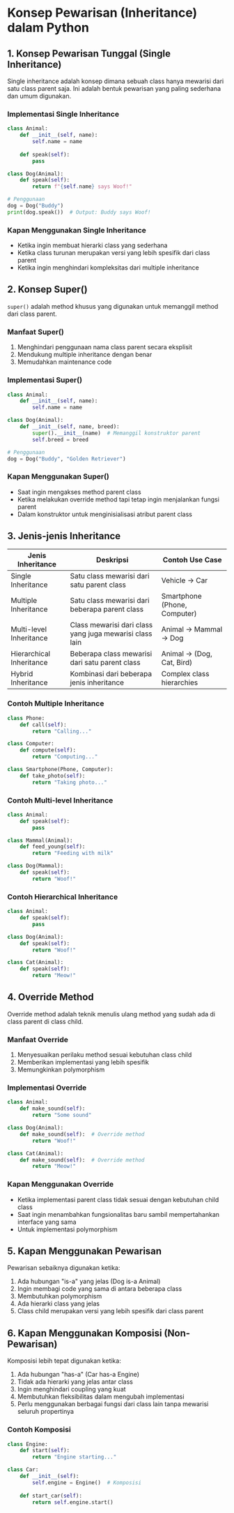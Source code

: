 # Konsep Pewarisan (Inheritance) dalam Python

## 1. Konsep Pewarisan Tunggal (Single Inheritance)

Single inheritance adalah konsep dimana sebuah class hanya mewarisi dari satu class parent saja. Ini adalah bentuk pewarisan yang paling sederhana dan umum digunakan.

### Implementasi Single Inheritance
```python
class Animal:
    def __init__(self, name):
        self.name = name
    
    def speak(self):
        pass

class Dog(Animal):
    def speak(self):
        return f"{self.name} says Woof!"

# Penggunaan
dog = Dog("Buddy")
print(dog.speak())  # Output: Buddy says Woof!
```

### Kapan Menggunakan Single Inheritance
- Ketika ingin membuat hierarki class yang sederhana
- Ketika class turunan merupakan versi yang lebih spesifik dari class parent
- Ketika ingin menghindari kompleksitas dari multiple inheritance

## 2. Konsep Super()

`super()` adalah method khusus yang digunakan untuk memanggil method dari class parent.

### Manfaat Super()
1. Menghindari penggunaan nama class parent secara eksplisit
2. Mendukung multiple inheritance dengan benar
3. Memudahkan maintenance code

### Implementasi Super()
```python
class Animal:
    def __init__(self, name):
        self.name = name

class Dog(Animal):
    def __init__(self, name, breed):
        super().__init__(name)  # Memanggil konstruktor parent
        self.breed = breed

# Penggunaan
dog = Dog("Buddy", "Golden Retriever")
```

### Kapan Menggunakan Super()
- Saat ingin mengakses method parent class
- Ketika melakukan override method tapi tetap ingin menjalankan fungsi parent
- Dalam konstruktor untuk menginisialisasi atribut parent class

## 3. Jenis-jenis Inheritance

| Jenis Inheritance | Deskripsi | Contoh Use Case | 
|-------------------|-----------|-----------------|
| Single Inheritance | Satu class mewarisi dari satu parent class | Vehicle -> Car |
| Multiple Inheritance | Satu class mewarisi dari beberapa parent class | Smartphone (Phone, Computer) |
| Multi-level Inheritance | Class mewarisi dari class yang juga mewarisi class lain | Animal -> Mammal -> Dog |
| Hierarchical Inheritance | Beberapa class mewarisi dari satu parent class | Animal -> (Dog, Cat, Bird) |
| Hybrid Inheritance | Kombinasi dari beberapa jenis inheritance | Complex class hierarchies |

### Contoh Multiple Inheritance
```python
class Phone:
    def call(self):
        return "Calling..."

class Computer:
    def compute(self):
        return "Computing..."

class Smartphone(Phone, Computer):
    def take_photo(self):
        return "Taking photo..."
```

### Contoh Multi-level Inheritance
```python
class Animal:
    def speak(self):
        pass

class Mammal(Animal):
    def feed_young(self):
        return "Feeding with milk"

class Dog(Mammal):
    def speak(self):
        return "Woof!"
```

### Contoh Hierarchical Inheritance
```python
class Animal:
    def speak(self):
        pass

class Dog(Animal):
    def speak(self):
        return "Woof!"

class Cat(Animal):
    def speak(self):
        return "Meow!"
```

## 4. Override Method

Override method adalah teknik menulis ulang method yang sudah ada di class parent di class child.

### Manfaat Override
1. Menyesuaikan perilaku method sesuai kebutuhan class child
2. Memberikan implementasi yang lebih spesifik
3. Memungkinkan polymorphism

### Implementasi Override
```python
class Animal:
    def make_sound(self):
        return "Some sound"

class Dog(Animal):
    def make_sound(self):  # Override method
        return "Woof!"

class Cat(Animal):
    def make_sound(self):  # Override method
        return "Meow!"
```

### Kapan Menggunakan Override
- Ketika implementasi parent class tidak sesuai dengan kebutuhan child class
- Saat ingin menambahkan fungsionalitas baru sambil mempertahankan interface yang sama
- Untuk implementasi polymorphism

## 5. Kapan Menggunakan Pewarisan

Pewarisan sebaiknya digunakan ketika:
1. Ada hubungan "is-a" yang jelas (Dog is-a Animal)
2. Ingin membagi code yang sama di antara beberapa class
3. Membutuhkan polymorphism
4. Ada hierarki class yang jelas
5. Class child merupakan versi yang lebih spesifik dari class parent

## 6. Kapan Menggunakan Komposisi (Non-Pewarisan)

Komposisi lebih tepat digunakan ketika:
1. Ada hubungan "has-a" (Car has-a Engine)
2. Tidak ada hierarki yang jelas antar class
3. Ingin menghindari coupling yang kuat
4. Membutuhkan fleksibilitas dalam mengubah implementasi
5. Perlu menggunakan berbagai fungsi dari class lain tanpa mewarisi seluruh propertinya

### Contoh Komposisi
```python
class Engine:
    def start(self):
        return "Engine starting..."

class Car:
    def __init__(self):
        self.engine = Engine()  # Komposisi
    
    def start_car(self):
        return self.engine.start()
```
